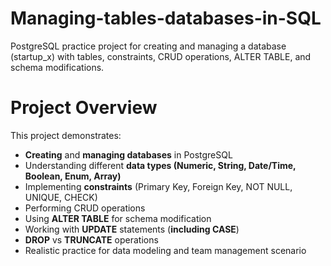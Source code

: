 # Managing-tables-databases-in-SQL
PostgreSQL practice project for creating and managing a database (startup_x) with tables, constraints, CRUD operations, ALTER TABLE, and schema modifications.

# Project Overview

This project demonstrates:
- **Creating** and **managing databases** in PostgreSQL
- Understanding different **data types (Numeric, String, Date/Time, Boolean, Enum, Array)**
- Implementing **constraints** (Primary Key, Foreign Key, NOT NULL, UNIQUE, CHECK)
- Performing CRUD operations
- Using **ALTER TABLE** for schema modification
- Working with **UPDATE** statements (**including CASE**)
- **DROP** vs **TRUNCATE** operations
- Realistic practice for data modeling and team management scenario
